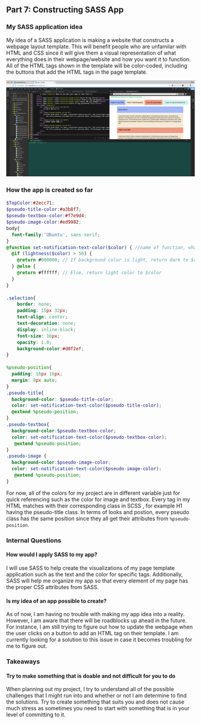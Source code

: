 ## Part 7: Constructing SASS App

### My SASS application idea

My idea of a SASS application is making a website that constructs a webpage layout template.
This will benefit people who are unfamilar with HTML and CSS since it will give them a visual representation of what everything does in their webpage/website
and how you want it to function. All of the HTML tags shown in the template will be color-coded, including the buttons that add the HTML tags in the page template.

![My current project](../images/PreviewProject.png)

### How the app is created so far
``` SCSS
$TopColor:#2ecc71;
$pseudo-title-color:#a3b8f7;
$pseudo-textbox-color:#f7e9d4;
$pseudo-image-color:#ed9982;
body{
  font-family:'Ubuntu', sans-serif;
}
@function set-notification-text-color($color) { //name of function, what variable it grabs, $color = placeholder name
  @if (lightness($color) > 50) {
    @return #000000; // If background color is light, return dark to $color
  } @else {
    @return #ffffff; // Else, return light color to $color
  }
}

.selection{
    border: none;
    padding: 15px 32px;
    text-align: center;
    text-decoration: none;
    display: inline-block;
    font-size: 16px;
    opacity: 1.0;
    background-color:#d0f2ef;
}

%pseudo-position{
  padding: 16px 16px;
  margin: 8px auto;
}
.pseudo-title{
  background-color: $pseudo-title-color;
  color: set-notification-text-color($pseudo-title-color);
  @extend %pseudo-position;
}
.pseudo-textbox{
  background-color:$pseudo-textbox-color;
  color: set-notification-text-color($pseudo-textbox-color);
   @extend %pseudo-position;
}
.pseudo-image {
  background-color:$pseudo-image-color;
  color: set-notification-text-color($pseudo-image-color);
   @extend %pseudo-position;
}
```

For now, all of the colors for my project are in different variable just for quick referencing such as the color for image and textbox.
Every tag in my HTML matches with their corresponding class in SCSS , for example H1 having the pseudo-title class. In terms of looks and postion, 
every pseudo class has the same position since they all get their attributes from `%pseudo-position`.

### Internal Questions

#### How would I apply SASS to my app?

I will use SASS to help create the visualizations of my page template application such as the text and the color for specific tags. Additionally, SASS will help me organize my app
so that every element of my page has the proper CSS attributes from SASS. 

#### Is my idea of an app possible to create?

As of now, I am having no trouble with making my app idea into a reality. However, I am aware that there will be roadblocks up ahead in the future. For instance, I am still trying to 
figure out how to update the webpage when the user clicks on a button to add an HTML tag on their template. I am currently looking for a solution to this issue in case it becomes troubling
for me to figure out.

### Takeaways

#### Try to make something that is doable and not difficult for you to do

When planning out my project, I try to understand all of the possible challenges that I might run into and whether or not I am determine to find the solutions. Try to create something that suits you
and does not cause much stress as sometimes you need to start with something that is in your level of committing to it.